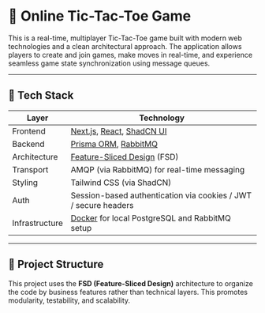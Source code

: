 # 🧠 Online Tic-Tac-Toe Game

This is a real-time, multiplayer Tic-Tac-Toe game built with modern web technologies and a clean architectural approach. The application allows players to create and join games, make moves in real-time, and experience seamless game state synchronization using message queues.

---

## 🚀 Tech Stack

| Layer          | Technology                                                                 |
|----------------|------------------------------------------------------------------------------|
| Frontend       | [Next.js](https://nextjs.org/), [React](https://react.dev/), [ShadCN UI](https://ui.shadcn.com/) |
| Backend        | [Prisma ORM](https://www.prisma.io/), [RabbitMQ](https://www.rabbitmq.com/) |
| Architecture   | [Feature-Sliced Design](https://feature-sliced.design/) (FSD)               |
| Transport      | AMQP (via RabbitMQ) for real-time messaging                                 |
| Styling        | Tailwind CSS (via ShadCN)                                                   |
| Auth           | Session-based authentication via cookies / JWT / secure headers             |
| Infrastructure | [Docker](https://www.docker.com/) for local PostgreSQL and RabbitMQ setup   |


---

## 📁 Project Structure

This project uses the **FSD (Feature-Sliced Design)** architecture to organize the code by business features rather than technical layers. This promotes modularity, testability, and scalability.


